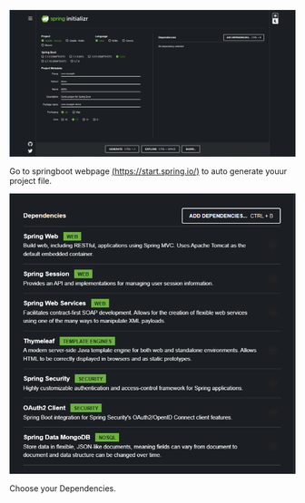 ![name](/component/source_image/springboot_mainpage.png)

Go to springboot webpage [(https://start.spring.io/)](https://start.spring.io/) to auto generate youur project file.

![name](/component/source_image/dependencies.png)

Choose your Dependencies.
